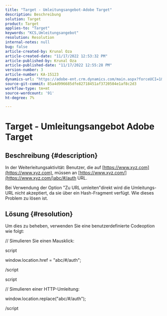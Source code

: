 ```yaml
---
title: "Target - Umleitungsangebot-Adobe Target"
description: Beschreibung
solution: Target
product: Target
applies-to: "Target"
keywords: "KCS,Umleitungsangebot"
resolution: Resolution
internal-notes: null
bug: false
article-created-by: Krunal Oza
article-created-date: "11/17/2022 12:53:32 PM"
article-published-by: Krunal Oza
article-published-date: "11/17/2022 12:55:28 PM"
version-number: 3
article-number: KA-15123
dynamics-url: "https://adobe-ent.crm.dynamics.com/main.aspx?forceUCI=1&pagetype=entityrecord&etn=knowledgearticle&id=14fe94d6-7666-ed11-9561-6045bd006149"
source-git-commit: 85a4d996685dfe82718451af3720504e1af8c2d3
workflow-type: tm+mt
source-wordcount: '91'
ht-degree: 7%

---
```


# Target - Umleitungsangebot Adobe Target

## Beschreibung {#description}


In der Weiterleitungsaktivität: Benutzer, die auf [https://www.xyz.com](https://www.xyz.com), müssen an [https://www.xyz.com/](https://www.xyz.com/)abc/#/auth URL.

Bei Verwendung der Option &quot;Zu URL umleiten&quot;direkt wird die Umleitungs-URL nicht akzeptiert, da sie über ein Hash-Fragment verfügt. Wie dieses Problem zu lösen ist.


## Lösung {#resolution}


Um dies zu beheben, verwenden Sie eine benutzerdefinierte Codeoption wie folgt:



// Simulieren Sie einen Mausklick:

script

window.location.href = &quot;abc/#/auth&quot;;

/script

script



// Simulieren einer HTTP-Umleitung:

window.location.replace(&quot;abc/#/auth&quot;);

/script

